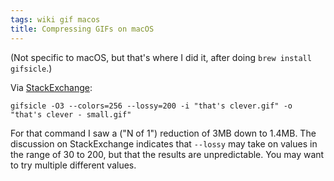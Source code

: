 ```yaml
---
tags: wiki gif macos
title: Compressing GIFs on macOS
---
```


(Not specific to macOS, but that's where I did it, after doing `brew install gifsicle`.)

Via [StackExchange](https://superuser.com/questions/1107200/optimize-animated-gif-size-in-command-line):

```
gifsicle -O3 --colors=256 --lossy=200 -i "that's clever.gif" -o "that's clever - small.gif"
```

For that command I saw a ("N of 1") reduction of 3MB down to 1.4MB. The discussion on StackExchange indicates that `--lossy` may take on values in the range of 30 to 200, but that the results are unpredictable. You may want to try multiple different values.


